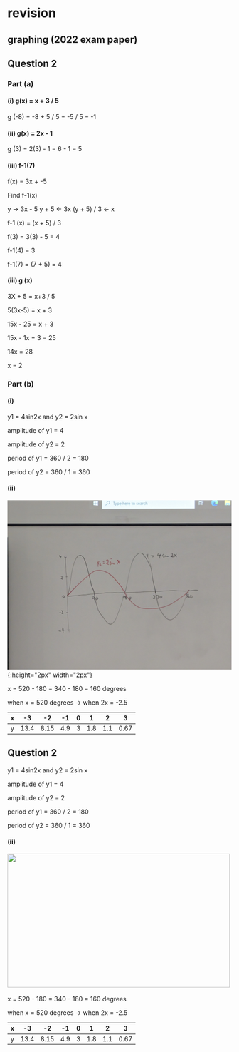 # revision

## graphing (2022 exam paper)

## Question 2

### Part (a)

#### (i) g(x) = x + 3 / 5

g (-8) = -8 + 5 / 5 = -5 / 5 = -1

#### (ii) g(x) = 2x - 1

g (3) = 2(3) - 1 = 6 - 1 = 5

#### (iii) f-1(7)

f(x) = 3x + -5

Find f-1(x)

y -> 3x - 5
y + 5 <- 3x
(y + 5) / 3 <- x

f-1 (x) = (x + 5) / 3

f(3) = 3(3) - 5 = 4

f-1(4) = 3

f-1(7) = (7 + 5) = 4

#### (iii) g (x)

3X + 5 = x+3 / 5

5(3x-5) = x + 3

15x - 25 = x + 3

15x - 1x = 3 = 25 

14x = 28

x = 2

### Part (b)

#### (i)

y1 = 4sin2x and y2 = 2sin x

amplitude of y1 = 4

amplitude of y2 = 2

period of y1 = 360 / 2 = 180

period of y2 = 360 / 1 = 360

#### (ii)

![1712589859481](image/Graphing/1712589859481.png){:height="2px" width="2px"}

x = 520 - 180 = 340 - 180 = 160 degrees

when x = 520 degrees -> when 2x = -2.5


| x | -3 | -2 | -1 | 0 | 1 | 2 | 3 |
|----------|----------|----------|----------|----------|----------|----------|----------|
| y | 13.4 |  8.15 |  4.9  |  3  |  1.8 |  1.1  |   0.67 |


## Question 2

y1 = 4sin2x and y2 = 2sin x

amplitude of y1 = 4

amplitude of y2 = 2

period of y1 = 360 / 2 = 180

period of y2 = 360 / 1 = 360

#### (ii)

<img src="image/revission/1712573393939.png" width="500" height="300">

x = 520 - 180 = 340 - 180 = 160 degrees

when x = 520 degrees -> when 2x = -2.5


| x | -3 | -2 | -1 | 0 | 1 | 2 | 3 |
|----------|----------|----------|----------|----------|----------|----------|----------|
| y | 13.4 |  8.15 |  4.9  |  3  |  1.8 |  1.1  |   0.67 |